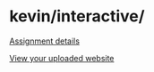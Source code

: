# kevin/interactive/

[Assignment details](/homework/interactive)

[View your uploaded website](http://cfc2017.mpaulweeks.com/students/kevin/interactive/)
